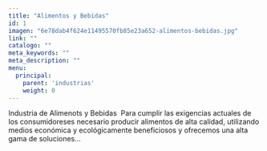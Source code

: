 ```yaml
---
title: "Alimentos y Bebidas"
id: 1
imagen: "6e78dab4f624e11495570fb85e23a652-alimentos-bebidas.jpg"
link: ""
catalogo: ""
meta_keywords: ""
meta_description: ""
menu:
  principal:
    parent: 'industrias'
    weight: 0
---
```

Industria de Alimenots y Bebidas  Para cumplir las exigencias actuales de los consumidoreses necesario producir alimentos de alta calidad, utilizando medios económica y ecológicamente beneficiosos y ofrecemos una alta gama de soluciones...